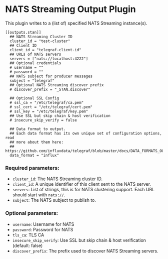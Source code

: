 # NATS Streaming Output Plugin

This plugin writes to a (list of) specified NATS Streaming instance(s).

```
[[outputs.stan]]
  ## NATS Streaming Cluster ID
  cluster_id = "test-cluster"
  ## Client ID
  client_id = "telegraf-client-id"
  ## URLs of NATS servers
  servers = ["nats://localhost:4222"]
  ## Optional credentials
  # username = ""
  # password = ""
  ## NATS subject for producer messages
  subject = "telegraf"
  ## Optional NATS Streaming discover prefix
  # discover_prefix = "_STAN.discover"

  ## Optional SSL Config
  # ssl_ca = "/etc/telegraf/ca.pem"
  # ssl_cert = "/etc/telegraf/cert.pem"
  # ssl_key = "/etc/telegraf/key.pem"
  ## Use SSL but skip chain & host verification
  # insecure_skip_verify = false

  ## Data format to output.
  ## Each data format has its own unique set of configuration options, read
  ## more about them here:
  ## https://github.com/influxdata/telegraf/blob/master/docs/DATA_FORMATS_OUTPUT.md
  data_format = "influx"
```

### Required parameters:

* `cluster_id`: The NATS Streaming cluster ID.
* `client_id`: A unique identifier of this client sent to the NATS server.
* `servers`:  List of strings, this is for NATS clustering support. Each URL should start with `nats://`.
* `subject`: The NATS subject to publish to.

### Optional parameters:

* `username`: Username for NATS
* `password`: Password for NATS
* `tls_ca`: TLS CA
* `insecure_skip_verify`: Use SSL but skip chain & host verification (default: false)
* `discover_prefix`: The prefix used to discover NATS Streaming servers.
